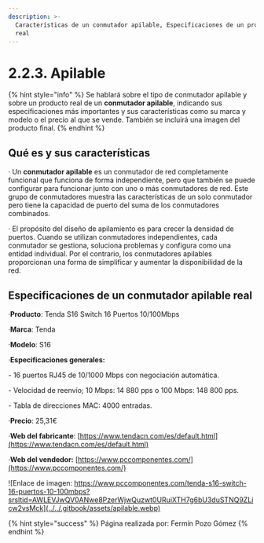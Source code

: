 ```yaml
---
description: >-
  Características de un conmutador apilable, Especificaciones de un producto
  real
---
```


# 2.2.3. Apilable

{% hint style="info" %}
Se hablará sobre el tipo de conmutador apilable y sobre un producto real de un **conmutador apilable**, indicando sus especificaciones más importantes y sus características como su marca y modelo o el precio al que se vende. También se incluirá una imagen del producto final.
{% endhint %}

## Qué es y sus características

· Un **conmutador apilable** es un conmutador de red completamente funcional que funciona de forma independiente, pero que también se puede configurar para funcionar junto con uno o más conmutadores de red. Este grupo de conmutadores muestra las características de un solo conmutador pero tiene la capacidad de puerto del suma de los conmutadores combinados.

· El propósito del diseño de apilamiento es para crecer la densidad de puertos. Cuando se utilizan conmutadores independientes, cada conmutador se gestiona, soluciona problemas y configura como una entidad individual. Por el contrario, los conmutadores apilables proporcionan una forma de simplificar y aumentar la disponibilidad de la red.

## Especificaciones de un conmutador apilable real

·**Producto**: Tenda S16 Switch 16 Puertos 10/100Mbps

·**Marca**: Tenda

·**Modelo**: S16

·**Especificaciones generales:**

&#x20;    \- 16 puertos RJ45 de 10/1000 Mbps con negociación automática.

&#x20;    \- Velocidad de reenvío; 10 Mbps: 14 880 pps o 100 Mbps: 148 800 pps.

&#x20;    \- Tabla de direcciones MAC: 4000 entradas.

·**Precio**: 25,31€

·**Web del fabricante**: [https://www.tendacn.com/es/default.html](https://www.tendacn.com/es/default.html)

·**Web del vendedor:**  [https://www.pccomponentes.com/](https://www.pccomponentes.com/)

![Enlace de imagen: https://www.pccomponentes.com/tenda-s16-switch-16-puertos-10-100mbps?srsltid=AWLEVJwQV0ANwe8PzerWjwQuzwt0URuiXTH7g6bU3duSTNQ9ZLicw2vsMck](../../.gitbook/assets/apilable.webp)

{% hint style="success" %}
Página realizada por: Fermín Pozo Gómez
{% endhint %}
